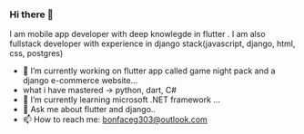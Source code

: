 ### Hi there 👋

I am mobile app developer with deep knowlegde in flutter .
I am also fullstack developer with experience in django stack(javascript, django, html, css, postgres)

- 🔭 I’m currently working on flutter app called game night pack and a django e-commerce website...
- what i have mastered -> python, dart, C#
- 🌱 I’m currently learning microsoft .NET framework ...
- 💬 Ask me about flutter and django..
- 📫 How to reach me: bonfaceg303@outlook.com
